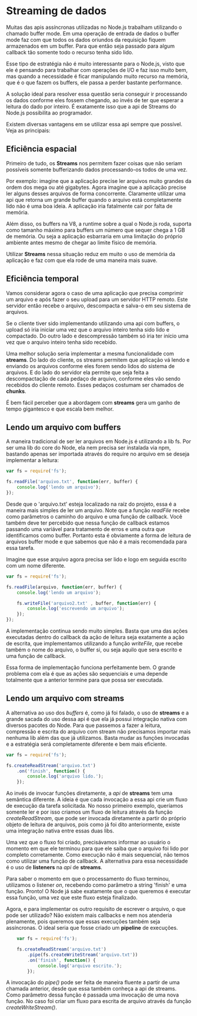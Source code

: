 # Streaming de dados
Muitas das apis assíncronas utilizadas no Node.js trabalham utilizando o chamado buffer mode. Em uma operação de entrada de dados o buffer mode faz com que todos os dados oriundos da requisição fiquem armazenados em um buffer. Para que então seja passado para algum callback tão somente todo o recurso tenha sido lido.

Esse tipo de estratégia não é muito interessante para o Node.js, visto que ele é pensando para trabalhar com operações de I/O e faz isso muito bem, mas quando a necessidade é ficar manipulando muito recurso na memória, que é o que fazem os buffers, ele passa a perder bastante performance.

A solução ideal para resolver essa questão seria conseguir ir processando os dados conforme eles fossem chegando, ao invés de ter que esperar a leitura do dado por inteiro. É exatamente isso que a api de Streams do Node.js possibilita ao programador.

Existem diversas vantagens em se utilizar essa api sempre que possível. Veja as principais:

## Eficiência espacial
Primeiro de tudo, os **Streams** nos permitem fazer coisas que não seriam possíveis somente bufferizando dados processando-os todos de uma vez.

Por exemplo: imagine que a aplicação precise ler arquivos muito grandes da ordem dos mega ou até gigabytes. Agora imagine que a aplicação precise ler alguns desses arquivos de forma concorrente. Claramente utilizar uma api que retorna um grande buffer quando o arquivo está completamente lido não é uma boa ideia. A aplicação iria fatalmente cair por falta de memória.

Além disso, os buffers na V8, a runtime sobre a qual o Node.js roda, suporta como tamanho máximo para buffers um número que sequer chega a 1 GB de memória. Ou seja a aplicação esbarraria em uma limitação do próprio ambiente antes mesmo de chegar ao limite físico de memória.

Utilizar **Streams** nessa situação reduz em muito o uso de memória da aplicação e faz com que ela rode de uma maneira mais suave.

## Eficiência temporal
Vamos considerar agora o caso de uma aplicação que precisa comprimir um arquivo e após fazer o seu upload para um servidor HTTP remoto. Este servidor então recebe o arquivo, descompacta e salva-o em seu sistema de arquivos.

Se o cliente tiver sido implementando utilizando uma api com buffers, o upload só iria iniciar uma vez que o arquivo inteiro tenha sido lido e compactado. Do outro lado e descompressão também só iria ter início uma vez que o arquivo inteiro tenha sido recebido.

Uma melhor solução seria implementar a mesma funcionalidade com **streams**. Do lado do cliente, os streams permitem que aplicação vá lendo e enviando os arquivos conforme eles forem sendo lidos do sistema de arquivos. E do lado do servidor ela permite que seja feita a descompactação de cada pedaço de arquivo, conforme eles vão sendo recebidos do cliente remoto. Esses pedaços costumam ser chamados de **chunks**.

É bem fácil perceber que a abordagem com **streams** gera um ganho de tempo gigantesco e que escala bem melhor.

## Lendo um arquivo com buffers
A maneira tradicional de ser ler arquivos em Node.js é utilizando a lib fs. Por ser uma lib do core do Node, ela nem precisa ser instalada via npm, bastando apenas ser importada através do require no arquivo em se deseja implementar a leitura:

```js
var fs = require('fs');

fs.readFile('arquivo.txt', function(err, buffer) {
    console.log('lendo um arquivo');
});
```
Desde que o 'arquivo.txt' esteja localizado na raíz do projeto, essa é a maneira mais simples de ler um arquivo. Note que a função *readFile* recebe como parâmetros o caminho do arquivo e uma função de callback. Você também deve ter percebido que nessa função de callback estamos passando uma variável para tratamento de erros e uma outra que identificamos como buffer. Portanto esta é obviamente a forma de leitura de arquivos buffer mode e que sabemos que não é a mais recomendada para essa tarefa.

Imagine que esse arquivo agora precisa ser lido e logo em seguida escrito com um nome diferente.

```js
var fs = require('fs');

fs.readFile(arquivo, function(err, buffer) {
    console.log('lendo um arquivo');

    fs.writeFile('arquivo2.txt' , buffer, function(err) {
        console.log('escrevendo um arquivo');
    });
});
```

A implementação continua sendo muito simples. Basta que uma das ações executadas dentro do callback da ação de leitura seja exatamente a ação de escrita, que implementamos utilizando a função *writeFile*, que recebe também o nome do arquivo, o buffer si, ou seja aquilo que sera escrito e uma função de callback.

Essa forma de implementação funciona perfeitamente bem. O grande problema com ela é que as ações são sequenciais e uma depende totalmente que a anterior termine para que possa ser executada.

## Lendo um arquivo com streams
A alternativa ao uso dos *buffers* é, como já foi falado, o uso de **streams** e a grande sacada do uso dessa api é que ela já possui integração nativa com diversos pacotes do Node. Para que passemos a fazer a leitura, compressão e escrita do arquivo com stream não precisamos importar mais nenhuma lib além das que já utilizamos. Basta mudar as funções invocadas e a estratégia será completamente diferente e bem mais eficiente.

```js
var fs = require('fs');

fs.createReadStream('arquivo.txt')
    .on('finish', function() {
        console.log('arquivo lido.');
    });
```

Ao invés de invocar funções diretamente, a *api* de **streams** tem uma semântica diferente. A ideia é que cada invocação a essa api crie um fluxo de execução da tarefa solicitada. No nosso primeiro exemplo, queríamos somente ler e por isso criamos um fluxo de leitura através da função *createReadStream*, que pode ser invocada diretamente a partir do próprio objeto de leitura de arquivos, pois como já foi dito anteriormente, existe uma integração nativa entre essas duas libs.

Uma vez que o fluxo foi criado, precisávamos informar ao usuário o momento em que ele terminou para que ele saiba que o arquivo foi lido por completo corretamente. Como execução não é mais sequencial, não temos como utilizar uma função de callback. A alternativa para essa necessidade é o uso de **listeners** na *api* de **streams**.

Para saber o momento em que o processamento do fluxo terminou, utilizamos o listener *on*, recebendo como parâmetro a string 'finish' e uma função. Pronto! O Node já sabe exatamente que o que queremos é executar essa função, uma vez que este fluxo esteja finalizado.

Agora, e para implementar os outro requisito de escrever o arquivo, o que pode ser utilizado? Não existem mais callbacks e nem nos atenderia plenamente, pois queremos que essas execuções também seja assíncronas. O ideal seria que fosse criado um **pipeline** de execuções.

```js
    var fs = require('fs');

    fs.createReadStream('arquivo.txt')
        .pipe(fs.createWriteStream('arquivo.txt'))
        .on('finish', function() {
            console.log('arquivo escrito.');
        });
```
A invocação do *pipe()* pode ser feita de maneira fluente a partir de uma chamada anterior, desde que essa também conheça a api de streams. Como parâmetro dessa função é passada uma invocação de uma nova função. No caso foi criar um fluxo para escrita de arquivo através da função *createWriteStream()*.
